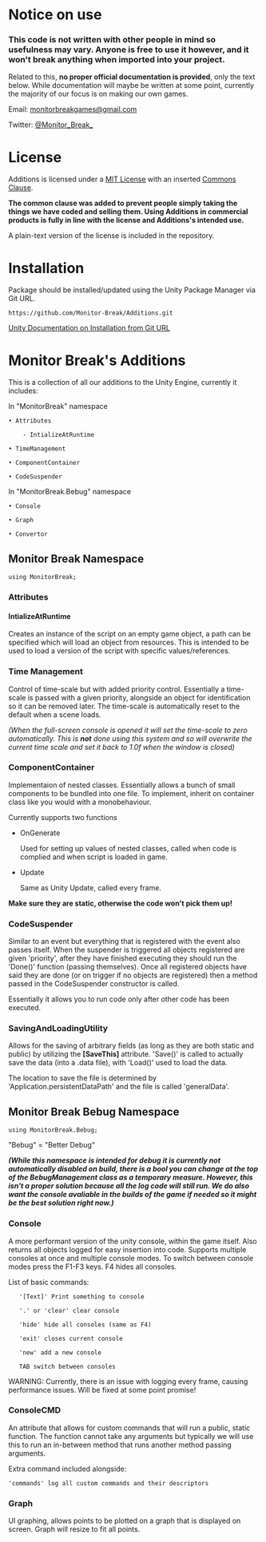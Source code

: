 # Notice on use

### This code is not written with other people in mind so usefulness may vary. Anyone is free to use it however, and it won't break anything when imported into your project.

Related to this, **no proper official documentation is provided**, only the text below. While documentation will maybe be written at some point, currently the majority of our focus is on making our own games.

Email: monitorbreakgames@gmail.com

Twitter: [@Monitor_Break_](https://twitter.com/Monitor_Break_)

# License

Additions is licensed under a [MIT License](https://opensource.org/licenses/MIT) with an inserted [Commons Clause](https://commonsclause.com/). 

**The common clause was added to prevent people simply taking the things we have coded and selling them. Using Additions in commercial products is fully
in line with the license and Additions's intended use.**

A plain-text version of the license is included in the repository.

# Installation

Package should be installed/updated using the Unity Package Manager via Git URL. 

```
https://github.com/Monitor-Break/Additions.git
```

[Unity Documentation on Installation from Git URL](https://docs.unity3d.com/Manual/upm-ui-giturl.html)

# Monitor Break's Additions

This is a collection of all our additions to the Unity Engine, currently it includes:

In "MonitorBreak" namespace

	• Attributes
  
		- IntializeAtRuntime
    
	• TimeManagement
  
	• ComponentContainer
  
	• CodeSuspender
  
In "MonitorBreak.Bebug" namespace

	• Console
  
	• Graph
  
	• Convertor
	
## Monitor Break Namespace
	using MonitorBreak;
### Attributes
#### IntializeAtRuntime
Creates an instance of the script on an empty game object, a path can be specified which will load an object from resources. This is intended to be used to load a version of the script with specific values/references.

### Time Management
Control of time-scale but with added priority control. Essentially a time-scale is passed with a given priority, alongside an object for identification so it can be removed later. The time-scale is automatically reset to the default when a scene loads.

*(When the full-screen console is opened it will set the time-scale to zero automatically. This is **not** done using this system and so will overwrite the current time scale and set it back to 1.0f when the window is closed)*

### ComponentContainer
Implementaion of nested classes. Essentially allows a bunch of small components to be bundled into one file. To implement, inherit on container class like you would with a monobehaviour.

Currently supports two functions	

- OnGenerate 

	Used for setting up values of nested classes, called when code is complied and when script is loaded in game.

- Update 

	Same as Unity Update, called every frame.

**Make sure they are static, otherwise the code won't pick them up!**

### CodeSuspender
Similar to an event but everything that is registered with the event also passes itself. When the suspender is triggered all objects registered are given 'priority', after they have finished executing they should run the 'Done()' function (passing themselves). Once all registered objects have said they are done (or on trigger if no objects are registered) then a method passed in the CodeSuspender constructor is called.

Essentially it allows you to run code only after other code has been executed.

### SavingAndLoadingUtility
Allows for the saving of arbitrary fields (as long as they are both static and public) by utilizing the **[SaveThis]** attribute. 'Save()' is called to actually save the data (into a .data file), with 'Load()' used to load the data.

The location to save the file is determined by 'Application.persistentDataPath' and the file is called 'generalData'.

## Monitor Break Bebug Namespace
	using MonitorBreak.Bebug;
"Bebug" = "Better Debug"

***(While this namespace is intended for debug it is currently not automatically disabled on build, there is a bool you can change at the top of the BebugManagement class as a temporary measure. However, this isn't a proper solution because all the log code will still run. We do also want the console avaliable in the builds of the game if needed so it might be the best solution right now.)***

### Console
A more performant version of the unity console, within the game itself. Also returns all objects logged for easy insertion into code. Supports multiple consoles at once and multiple console modes. To switch between console modes press the F1-F3 keys. F4 hides all consoles.

List of basic commands:

       '[Text]' Print something to console
	
       '.' or 'clear' clear console
	
       'hide' hide all consoles (same as F4)
	
       'exit' closes current console
	
       'new' add a new console
	
       TAB switch between consoles
	
WARNING: Currently, there is an issue with logging every frame, causing performance issues. Will be fixed at some point promise!
	
### ConsoleCMD
An attribute that allows for custom commands that will run a public, static function. The function cannot take any arguments but typically we will use this to run an in-between method that runs another method passing arguments.

Extra command included alongside:

	'commands' log all custom commands and their descriptors

### Graph
UI graphing, allows points to be plotted on a graph that is displayed on screen. Graph will resize to fit all points. 
